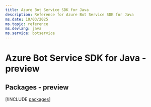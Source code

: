 ```yaml
---
title: Azure Bot Service SDK for Java
description: Reference for Azure Bot Service SDK for Java
ms.date: 10/03/2025
ms.topic: reference
ms.devlang: java
ms.service: botservice
---
```

# Azure Bot Service SDK for Java - preview
## Packages - preview
[!INCLUDE [packages](bot-service-index.md)]
